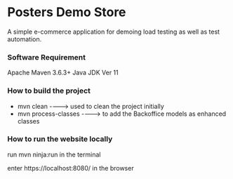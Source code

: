 Posters Demo Store
==================

A simple e-commerce application for demoing load testing as well as test automation.

### Software Requirement

Apache Maven 3.6.3+ 
Java JDK Ver 11

### How to build the project

- mvn clean ----> used to clean the project initially
- mvn process-classes ----> to add the Backoffice models as enhanced classes 

### How to run the website locally

run mvn ninja:run in the terminal

enter https://localhost:8080/ in the browser


